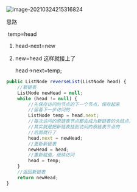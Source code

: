 ![image-20210324215316824](C:\Users\可爱的小栩\AppData\Roaming\Typora\typora-user-images\image-20210324215316824.png)

思路

​	temp=head 

1.  head-next=new

2. new=head  这样就接上了

   head->next=temp;

```js
public ListNode reverseList(ListNode head) {
    //新链表
    ListNode newHead = null;
    while (head != null) {
        //先保存访问的节点的下一个节点，保存起来
        //留着下一步访问的
        ListNode temp = head.next;
        //每次访问的原链表节点都会成为新链表的头结点，
        //其实就是把新链表挂到访问的原链表节点的
        //后面就行了
        head.next = newHead;
        //更新新链表
        newHead = head;
        //重新赋值，继续访问
        head = temp;
    }
    //返回新链表
    return newHead;
}
```

